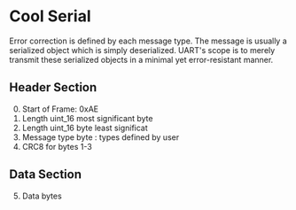 Cool Serial
===========
Error correction is defined by each message type. The message is usually a serialized object which is simply deserialized.
UART's scope is to merely transmit these serialized objects in a minimal yet error-resistant manner.

Header Section
---------------
0. Start of Frame: 0xAE
1. Length uint_16 most significant byte
2. Length uint_16 byte least significat
3. Message type byte : types defined by user
4. CRC8 for bytes 1-3

Data Section
-----------
5. Data bytes 
